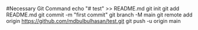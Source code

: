 #Necessary Git Command
echo "# test" >> README.md
git init
git add README.md
git commit -m "first commit"
git branch -M main
git remote add origin https://github.com/mdbulbulhasan/test.git
git push -u origin main
